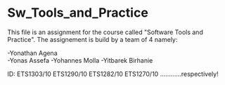 # Sw_Tools_and_Practice

This file is an assignment for the course called "Software Tools and Practice".
The assignement is build by a team of 4 namely:

-Yonathan Agena         
-Yonas Assefa
-Yohannes Molla
-Yitbarek Birhanie

ID:
ETS1303/10
ETS1290/10
ETS1282/10
ETS1270/10    ............respectively!

